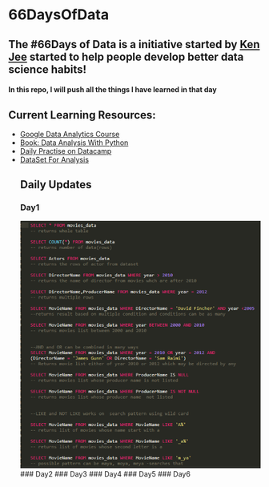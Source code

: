 # 66DaysOfData
## The #66Days of Data is a initiative started by <a href = "https://github.com/PlayingNumbers">Ken Jee</a> started to help people develop better data science habits! 

#### In this repo, I will push all the things I have learned in that day
## Current Learning Resources:
<ul>
  <li>
    <a href = "https://www.coursera.org/specializations/google-data-analytics">Google Data Analytics Course</a>
  </li>
   <li>
    <a href = "https://www.amazon.com/Python-Data-Analysis-Wrangling-IPython/dp/1491957662/ref=sr_1_3?dchild=1&keywords=Data+Analysis&qid=1602718388&sr=8-3">Book: Data Analysis With Python</a>
  </li>
   <li>
    <a href = "https://learn.datacamp.com/practice">Daily Practise on Datacamp</a>
  </li>
   <li>
    <a href = "https://www.kaggle.com/datasets">DataSet For Analysis</a>
  </li>
  
  ## Daily Updates
  ### Day1
  <img src = "./Day1/day1.png">
  ### Day2
  ### Day3
  ### Day4
  ### Day5
  ### Day6
  
  
  
